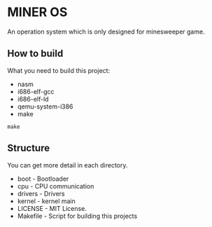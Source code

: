 # MINER OS
An operation system which is only designed for minesweeper game.

## How to build
What you need to build this project:
- nasm
- i686-elf-gcc
- i686-elf-ld
- qemu-system-i386
- make

```
make
```

## Structure
You can get more detail in each directory.
- boot - Bootloader
- cpu - CPU communication
- drivers - Drivers
- kernel - kernel main
- LICENSE - MIT License.
- Makefile - Script for building this projects
